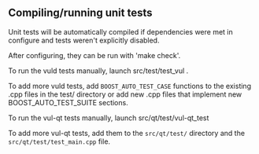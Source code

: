 Compiling/running unit tests
------------------------------------

Unit tests will be automatically compiled if dependencies were met in configure
and tests weren't explicitly disabled.

After configuring, they can be run with 'make check'.

To run the vuld tests manually, launch src/test/test_vul .

To add more vuld tests, add `BOOST_AUTO_TEST_CASE` functions to the existing
.cpp files in the test/ directory or add new .cpp files that
implement new BOOST_AUTO_TEST_SUITE sections.

To run the vul-qt tests manually, launch src/qt/test/vul-qt_test

To add more vul-qt tests, add them to the `src/qt/test/` directory and
the `src/qt/test/test_main.cpp` file.
